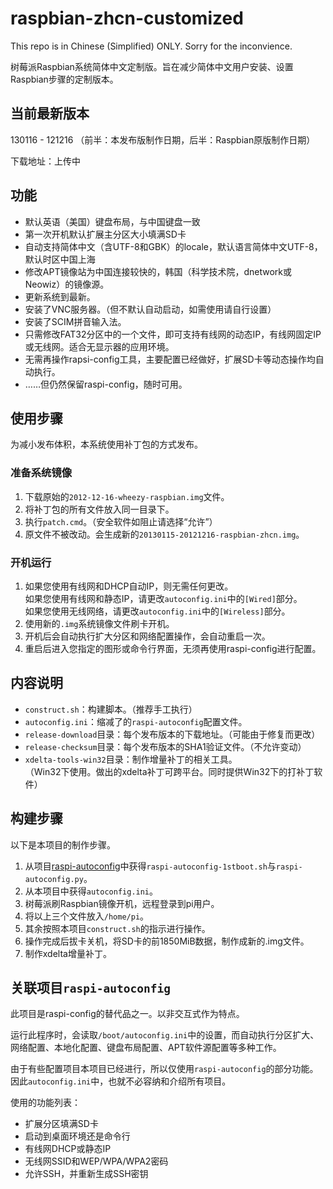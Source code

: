 raspbian-zhcn-customized
========================

This repo is in Chinese (Simplified) ONLY. Sorry for the inconvience. 

树莓派Raspbian系统简体中文定制版。旨在减少简体中文用户安装、设置Raspbian步骤的定制版本。

当前最新版本
------------------------
130116 - 121216 （前半：本发布版制作日期，后半：Raspbian原版制作日期）

下载地址：上传中

功能
------------------------
* 默认英语（美国）键盘布局，与中国键盘一致
* 第一次开机默认扩展主分区大小填满SD卡
* 自动支持简体中文（含UTF-8和GBK）的locale，默认语言简体中文UTF-8，默认时区中国上海
* 修改APT镜像站为中国连接较快的，韩国（科学技术院，dnetwork或Neowiz）的镜像源。
* 更新系统到最新。
* 安装了VNC服务器。（但不默认自动启动，如需使用请自行设置）
* 安装了SCIM拼音输入法。
* 只需修改FAT32分区中的一个文件，即可支持有线网的动态IP，有线网固定IP或无线网。适合无显示器的应用环境。
* 无需再操作rapsi-config工具，主要配置已经做好，扩展SD卡等动态操作均自动执行。
* ……但仍然保留raspi-config，随时可用。

使用步骤
------------------------
为减小发布体积，本系统使用补丁包的方式发布。

### 准备系统镜像

1. 下载原始的`2012-12-16-wheezy-raspbian.img`文件。
2. 将补丁包的所有文件放入同一目录下。
3. 执行`patch.cmd`。（安全软件如阻止请选择“允许”）
4. 原文件不被改动。会生成新的`20130115-20121216-raspbian-zhcn.img`。

### 开机运行

1. 如果您使用有线网和DHCP自动IP，则无需任何更改。  
   如果您使用有线网和静态IP，请更改`autoconfig.ini`中的`[Wired]`部分。  
   如果您使用无线网络，请更改`autoconfig.ini`中的`[Wireless]`部分。  
2. 使用新的`.img`系统镜像文件刷卡开机。
3. 开机后会自动执行扩大分区和网络配置操作，会自动重启一次。
4. 重启后进入您指定的图形或命令行界面，无须再使用raspi-config进行配置。

内容说明
------------------------
* `construct.sh`：构建脚本。（推荐手工执行）
* `autoconfig.ini`：缩减了的`raspi-autoconfig`配置文件。
* `release-download`目录：每个发布版本的下载地址。（可能由于修复而更改）
* `release-checksum`目录：每个发布版本的SHA1验证文件。（不允许变动）
* `xdelta-tools-win32`目录：制作增量补丁的相关工具。  
  （Win32下使用。做出的xdelta补丁可跨平台。同时提供Win32下的打补丁软件）

构建步骤
------------------------
以下是本项目的制作步骤。

1. 从项目[raspi-autoconfig](https://github.com/shamiao/raspi-autoconfig)中获得`raspi-autoconfig-1stboot.sh`与`raspi-autoconfig.py`。
2. 从本项目中获得`autoconfig.ini`。
3. 树莓派刷Raspbian镜像开机，远程登录到pi用户。
4. 将以上三个文件放入`/home/pi`。
5. 其余按照本项目`construct.sh`的指示进行操作。
6. 操作完成后拔卡关机，将SD卡的前1850MiB数据，制作成新的.img文件。
7. 制作xdelta增量补丁。

关联项目`raspi-autoconfig`
------------------------
此项目是raspi-config的替代品之一。以非交互式作为特点。

运行此程序时，会读取`/boot/autoconfig.ini`中的设置，而自动执行分区扩大、网络配置、本地化配置、键盘布局配置、APT软件源配置等多种工作。

由于有些配置项目本项目已经进行，所以仅使用`raspi-autoconfig`的部分功能。因此`autoconfig.ini`中，也就不必容纳和介绍所有项目。

使用的功能列表：

* 扩展分区填满SD卡
* 启动到桌面环境还是命令行
* 有线网DHCP或静态IP
* 无线网SSID和WEP/WPA/WPA2密码
* 允许SSH，并重新生成SSH密钥
